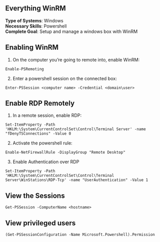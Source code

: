 ## Everything WinRM

**Type of Systems**: Windows  
**Necessary Skills**: Powershell  
**Complete Goal**: Setup and manage a windows box with WinRM

## Enabling WinRM
1. On the computer you’re going to remote into, enable WinRM:  
```
Enable-PSRemoting
```  
2. Enter a powershell session on the connected box:
```
Enter-PSSession <computer name> -Credential <domain\user>
```  
## Enable RDP Remotely
1. In a remote session, enable RDP:  
```
Set-ItemProperty -Path 'HKLM:\System\CurrentControlSet\Control\Terminal Server' -name "fDenyTSConnections" -Value 0
```
2. Activate the powershell rule:  
```
Enable-NetFirewallRule -DisplayGroup "Remote Desktop"
```
3. Enable Authentication over RDP  
```
Set-ItemProperty -Path 'HKLM:\System\CurrentControlSet\Control\Terminal Server\WinStations\RDP-Tcp' -name "UserAuthentication" -Value 1
```

## View the Sessions
```
Get-PSSession -ComputerName <hostname>
```

## View privileged users
```
(Get-PSSessionConfiguration -Name Microsoft.Powershell).Permission
```




























